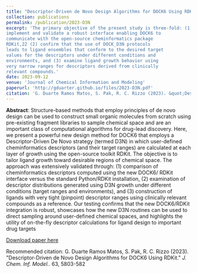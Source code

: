 ```yaml
---
title: "Descriptor-Driven de Novo Design Algorithms for DOCK6 Using RDKit"
collection: publications
permalink: /publication/2023-D3N
excerpt: 'The primary objective of the present study is three-fold: (1)
implement and validate a robust interface enabling DOCK6 to
communicate with the open-source cheminformatics package
RDKit,22 (2) confirm that the use of DOCK_D3N protocols
leads to ligand ensembles that conform to the desired target
values for the descriptors under different conditions and
environments, and (3) examine ligand growth behavior using
very narrow ranges for descriptors derived from clinically
relevant compounds.'
date: 2023-09-12
venue: 'Journal of Chemical Information and Modeling'
paperurl: 'http://gduarter.github.io/files/2023-D3N.pdf'
citation: 'G. Duarte Ramos Matos, S. Pak, R. C. Rizzo (2023). &quot;Descriptor-Driven de Novo Design Algorithms for DOCK6 Using RDKit.&quot; <i>J. Chem. Inf. Model.</i>. 63, 5803-5822.'
---
```

__Abstract__:
Structure-based methods that employ principles of de novo design can be used to construct small organic molecules
from scratch using pre-existing fragment libraries to sample chemical space and are an important class of computational algorithms
for drug-lead discovery. Here, we present a powerful new design method for DOCK6 that employs a Descriptor-Driven De Novo
strategy (termed D3N) in which user-defined cheminformatics descriptors (and their target ranges) are calculated at each layer of
growth using the open-source toolkit RDKit. The objective is to tailor ligand growth toward desirable regions of chemical space. The
approach was extensively validated through: (1) comparison of cheminformatics descriptors computed using the new DOCK6/
RDKit interface versus the standard Python/RDKit installation, (2) examination of descriptor distributions generated using D3N
growth under different conditions (target ranges and environments), and (3) construction of ligands with very tight (pinpoint)
descriptor ranges using clinically relevant compounds as a reference. Our testing confirms that the new DOCK6/RDKit integration
is robust, showcases how the new D3N routines can be used to direct sampling around user-defined chemical spaces, and highlights
the utility of on-the-fly descriptor calculations for ligand design to important drug targets


[Download paper here](http://gduarter.github.io/files/2023-D3N.pdf)

Recommended citation: G. Duarte Ramos Matos, S. Pak, R. C. Rizzo (2023). "Descriptor-Driven de Novo Design Algorithms for DOCK6 Using RDKit." <i>J. Chem. Inf. Model.</i>. 63, 5803-582

